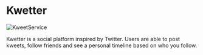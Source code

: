 # Kwetter

![KweetService](https://github.com/RoyAppeldoorn/kwetter/actions/workflows/kweet-service-build.yml/badge.svg)

Kwetter is a social platform inspired by Twitter. Users are able to post kweets, follow friends and see a personal timeline based on who you follow.
